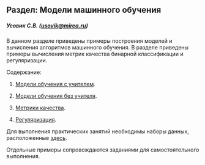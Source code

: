 ## Раздел: Модели машинного обучения 

##### Усовик С.В. (usovik@mirea.ru)



В данном разделе приведены примеры построения моделей и вычисления алгоритмов машинного обучения. В разделе приведены примеры вычисления метрик качества бинарной классификации и регуляризации.

Содержание:

1. [Модели обучения с учителем](supervised%20learning%20models/ReadMe.md).

2. [Модели обучения без учителя](unsupervised%20learning%20models/ReadMe.md).

3. [Метрики качества](quality%20metrics/ReadMe.md).

4. [Регуляризация](regularization/ReadMe.md).

   

Для выполнения практических занятий необходимы наборы данных, расположенные [здесь](/Practice/datasets/).

Отдельные примеры сопровождаются заданиями для самостоятельного выполнения. 
